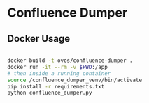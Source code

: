 # Confluence Dumper

## Docker Usage

```bash

docker build -t ovos/confluence-dumper .
docker run -it --rm -v $PWD:/app
# then inside a running container
source /confluence_dumper_venv/bin/activate
pip install -r requirements.txt
python confluence_dumper.py
```
